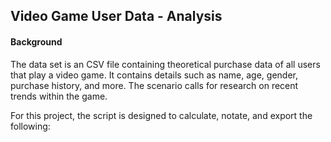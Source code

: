 ## Video Game User Data - Analysis

#### Background

The  data set is an CSV file containing theoretical purchase data of all users that play a video game. It contains details such as name, age, gender, purchase history, and more. The scenario calls for research on recent trends within the game.

For this project, the script is designed to calculate, notate, and export the following: